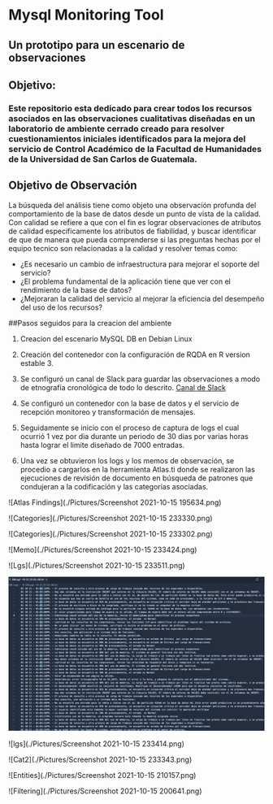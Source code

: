 # Mysql Monitoring Tool
##  Un prototipo para un escenario de observaciones
## Objetivo: 
### Este repositorio esta dedicado para crear todos los recursos asociados en las observaciones cualitativas diseñadas en un laboratorio de ambiente cerrado creado para resolver cuestionamientos iniciales identificados para la mejora del servicio de Control Académico de la Facultad de Humanidades de la Universidad de San Carlos de Guatemala.

## Objetivo de Observación
La búsqueda del análisis tiene como objeto una observación profunda del comportamiento de la base de datos desde un punto de vista de la calidad. Con calidad se refiere a que con el fin es lograr observaciones de atributos de calidad especificamente los atributos de fiabilidad, y buscar identificar de que de manera que pueda comprenderse si las preguntas hechas por el equipo tecnico son relacionadas a la calidad y resolver temas como:

* ¿Es necesario un cambio de infraestructura para mejorar el soporte del servicio?
* ¿El problema fundamental de la aplicación tiene que ver con el rendimiento de la base de datos?
* ¿Mejoraran la calidad del servicio al mejorar la eficiencia del desempeño del uso de los recursos?

##Pasos seguidos para la creacion del ambiente

1) Creacion del escenario MySQL DB en Debian Linux



2) Creación del contenedor con la configuración de RQDA en R version estable 3.

3) Se configuró un canal de Slack para guardar las observaciones a modo de etnografía cronológica de todo lo descrito.
[Canal de Slack](https://app.slack.com/client/T0189P8RJJC/C017D6FULNS)

4) Se configuró un contenedor con la base de datos y el servicio de recepción monitoreo y transformación de mensajes.

5) Seguidamente se inicio con el proceso de captura de logs el cual ocurrió 1 vez por dia durante un periodo de 30 dias por varias horas hasta lograr el limite diseñado de 7000 entradas.

6) Una vez se obtuvieron los logs y los memos de observación, se procedio a cargarlos en la herramienta Atlas.ti donde se realizaron las ejecuciones de revisión de documento en búsqueda de patrones que condujeran a la codificación y las categorías asociadas.


![Atlas Findings](./Pictures/Screenshot 2021-10-15 195634.png)

![Categories](./Pictures/Screenshot 2021-10-15 233330.png)

![Categories](./Pictures/Screenshot 2021-10-15 233302.png)

![Memo](./Pictures/Screenshot 2021-10-15 233424.png)

![Lgs](./Pictures/Screenshot 2021-10-15 233511.png)

![LogsView](https://github.com/Muppity/MysqlMonitoringTool/blob/main/Pictures/Screen%20Shot%202021-10-15%20at%2011.42.13%20PM.png)


![lgs](./Pictures/Screenshot 2021-10-15 233414.png)

![Cat2](./Pictures/Screenshot 2021-10-15 233343.png)

![Entities](./Pictures/Screenshot 2021-10-15 210157.png)

![Filtering](./Pictures/Screenshot 2021-10-15 200641.png)
